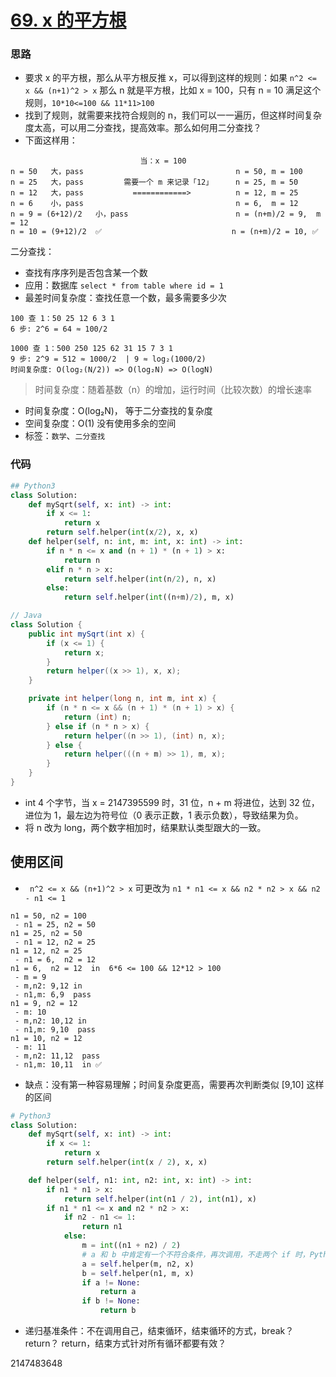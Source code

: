 # [69. x 的平方根](https://leetcode-cn.com/problems/sqrtx/)

### 思路

- 要求 x 的平方根，那么从平方根反推 x，可以得到这样的规则：如果 `n^2 <= x && (n+1)^2 > x` 那么 n 就是平方根，比如 x = 100，只有 n = 10 满足这个规则，`10*10<=100 && 11*11>100`
- 找到了规则，就需要来找符合规则的 n，我们可以一一遍历，但这样时间复杂度太高，可以用二分查找，提高效率。那么如何用二分查找？
- 下面这样用：

```
                             当：x = 100
n = 50   大，pass                                  n = 50, m = 100
n = 25   大，pass         需要一个 m 来记录「12」     n = 25, m = 50
n = 12   大，pass           ============>          n = 12, m = 25
n = 6    小，pass                                  n = 6,  m = 12
n = 9 = (6+12)/2   小，pass                        n = (n+m)/2 = 9,  m = 12
n = 10 = (9+12)/2  ✅                             n = (n+m)/2 = 10, ✅   
```

二分查找：

- 查找有序序列是否包含某一个数
- 应用：数据库 `select * from table where id = 1`
- 最差时间复杂度：查找任意一个数，最多需要多少次

```
100 查 1：50 25 12 6 3 1
6 步: 2^6 = 64 ≈ 100/2

1000 查 1：500 250 125 62 31 15 7 3 1   
9 步: 2^9 = 512 ≈ 1000/2  | 9 ≈ log₂(1000/2)  
时间复杂度: O(log₂(N/2)) => O(log₂N) => O(logN)
```

> 时间复杂度：随着基数（n）的增加，运行时间（比较次数）的增长速率

- 时间复杂度：O(log₂N)， 等于二分查找的复杂度
- 空间复杂度：O(1) 没有使用多余的空间
- 标签：`数学`、`二分查找`

### 代码

```python
## Python3 
class Solution:
    def mySqrt(self, x: int) -> int:
        if x <= 1:
            return x
        return self.helper(int(x/2), x, x)
    def helper(self, n: int, m: int, x: int) -> int:
        if n * n <= x and (n + 1) * (n + 1) > x:
            return n
        elif n * n > x:
            return self.helper(int(n/2), n, x)
        else:
            return self.helper(int((n+m)/2), m, x)
```

```Java
// Java
class Solution {
    public int mySqrt(int x) {
        if (x <= 1) {
            return x;
        }
        return helper((x >> 1), x, x);
    }

    private int helper(long n, int m, int x) {
        if (n * n <= x && (n + 1) * (n + 1) > x) {
            return (int) n;
        } else if (n * n > x) {
            return helper((n >> 1), (int) n, x);
        } else {
            return helper(((n + m) >> 1), m, x);
        }
    }
}
```

- int 4 个字节，当 x = 2147395599 时，31 位，n + m 将进位，达到 32 位，进位为 1，最左边为符号位（0 表示正数，1 表示负数），导致结果为负。
- 将 n 改为 long，两个数字相加时，结果默认类型跟大的一致。

## 使用区间

- ` n^2 <= x && (n+1)^2 > x`  可更改为 `n1 * n1 <= x && n2 * n2 > x && n2 - n1 <= 1`  

```
n1 = 50, n2 = 100
 - n1 = 25, n2 = 50
n1 = 25, n2 = 50
 - n1 = 12, n2 = 25 
n1 = 12, n2 = 25
 - n1 = 6,  n2 = 12
n1 = 6,  n2 = 12  in  6*6 <= 100 && 12*12 > 100
 - m = 9
 - m,n2: 9,12 in
 - n1,m: 6,9  pass
n1 = 9, n2 = 12
 - m: 10
 - m,n2: 10,12 in
 - n1,m: 9,10  pass
n1 = 10, n2 = 12
 - m: 11
 - m,n2: 11,12  pass
 - n1,m: 10,11  in ✅
```
- 缺点：没有第一种容易理解；时间复杂度更高，需要再次判断类似 [9,10] 这样的区间

```python
# Python3
class Solution:
    def mySqrt(self, x: int) -> int:
        if x <= 1:
            return x
        return self.helper(int(x / 2), x, x)

    def helper(self, n1: int, n2: int, x: int) -> int:
        if n1 * n1 > x:
            return self.helper(int(n1 / 2), int(n1), x)
        if n1 * n1 <= x and n2 * n2 > x:
            if n2 - n1 <= 1:
                return n1
            else:
                m = int((n1 + n2) / 2)
                # a 和 b 中肯定有一个不符合条件，再次调用，不走两个 if 时，Python 返回 None
                a = self.helper(m, n2, x) 
                b = self.helper(n1, m, x)
                if a != None:
                    return a 
                if b != None:
                    return b
```

- 递归基准条件：不在调用自己，结束循环，结束循环的方式，break？return？ return，结束方式针对所有循环都要有效？

2147483648

